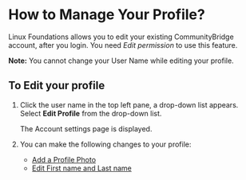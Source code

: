# How to Manage Your Profile?

Linux Foundations allows you to edit your existing CommunityBridge account, after you login. You need _Edit permission_ to use this feature.

**Note:** You cannot change your User Name while editing your profile.

## To Edit your profile

1. Click the user name in the top left pane, a drop-down list appears. Select **Edit Profile** from the drop-down list.

   The Account settings page is displayed. 

2. You can make the following changes to your profile:
   * [Add a Profile Photo](add-profile-photo.md)
   * [Edit First name and Last name](https://github.com/dibyaranjanlf/communitybridge.github.io/tree/1f73c37caf517532f49698bdceec68e29121e7f7/Account/Edit-First-Last-Name.md)

